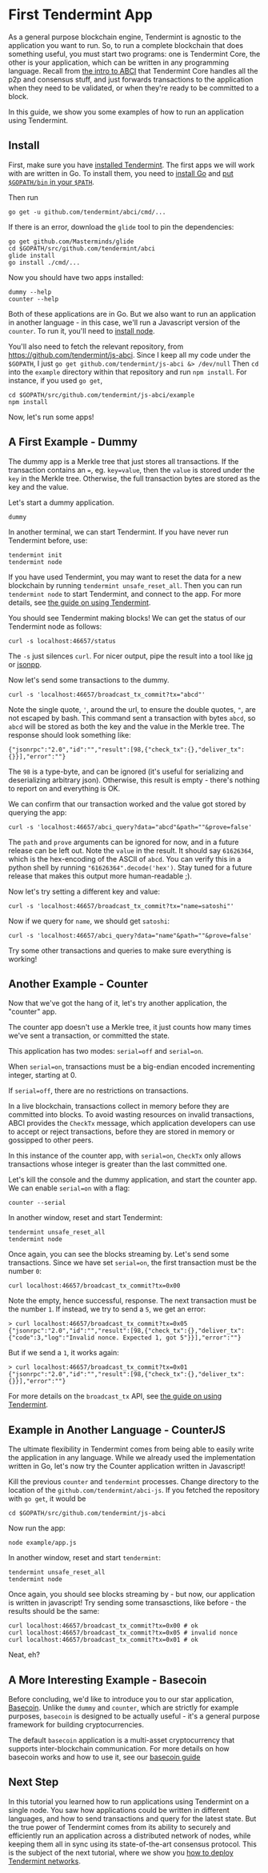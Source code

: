 # First Tendermint App

As a general purpose blockchain engine, Tendermint is agnostic to the application you want to run.
So, to run a complete blockchain that does something useful, you must start two programs:
one is Tendermint Core, the other is your application, which can be written in any programming language.
Recall from [the intro to ABCI](/intro/abci-overview) that Tendermint Core handles all the p2p and consensus stuff,
and just forwards transactions to the application when they need to be validated, or when they're ready to be committed to a block.

In this guide, we show you some examples of how to run an application using Tendermint.

## Install

First, make sure you have [installed Tendermint](/intro/getting-started/download-tendermint).
The first apps we will work with are written in Go. 
To install them, you need to [install Go](https://golang.org/doc/install) and 
[put `$GOPATH/bin` in your `$PATH`](https://github.com/tendermint/tendermint/wiki/Setting-GOPATH). 

Then run

```
go get -u github.com/tendermint/abci/cmd/...
```

If there is an error, download the `glide` tool to pin the dependencies:

```
go get github.com/Masterminds/glide
cd $GOPATH/src/github.com/tendermint/abci
glide install
go install ./cmd/...
```

Now you should have two apps installed: 

```
dummy --help
counter --help
```

Both of these applications are in Go. 
But we also want to run an application in another language - 
in this case, we'll run a Javascript version of the `counter`.
To run it, you'll need to [install node](https://nodejs.org/en/download/).

You'll also need to fetch the relevant repository, from https://github.com/tendermint/js-abci.
Since I keep all my code under the `$GOPATH`, I just `go get github.com/tendermint/js-abci &> /dev/null`
Then `cd` into the `example` directory within that repository and run `npm install`.
For instance, if you used `go get`, 

```
cd $GOPATH/src/github.com/tendermint/js-abci/example
npm install
```

Now, let's run some apps!

## A First Example - Dummy

The dummy app is a Merkle tree that just stores all transactions.
If the transaction contains an `=`, eg. `key=value`, 
then the `value` is stored under the `key` in the Merkle tree.
Otherwise, the full transaction bytes are stored as the key and the value.

Let's start a dummy application. 

```
dummy
```

In another terminal, we can start Tendermint.
If you have never run Tendermint before, use:

```
tendermint init 
tendermint node
```

If you have used Tendermint, you may want to reset the data for a new blockchain by running `tendermint unsafe_reset_all`.
Then you can run `tendermint node` to start Tendermint, and connect to the app.
For more details, see [the guide on using Tendermint](/docs/guides/using-tendermint).

You should see Tendermint making blocks! 
We can get the status of our Tendermint node as follows:

```
curl -s localhost:46657/status
```

The `-s` just silences `curl`. For nicer output, pipe the result into a tool like [jq](https://stedolan.github.io/jq/) 
or [jsonpp](https://github.com/jmhodges/jsonpp).

Now let's send some transactions to the dummy.

```
curl -s 'localhost:46657/broadcast_tx_commit?tx="abcd"'
```

Note the single quote, `'`, around the url, to ensure the double quotes, `"`, are not escaped by bash.
This command sent a transaction with bytes `abcd`, so `abcd` will be stored as both the key and the value in the Merkle tree.
The response should look something like:

```
{"jsonrpc":"2.0","id":"","result":[98,{"check_tx":{},"deliver_tx":{}}],"error":""}
```

The `98` is a type-byte, and can be ignored (it's useful for serializing and deserializing arbitrary json).
Otherwise, this result is empty - there's nothing to report on and everything is OK.

We can confirm that our transaction worked and the value got stored by querying the app:

```
curl -s 'localhost:46657/abci_query?data="abcd"&path=""&prove=false'
```

The `path` and `prove` arguments can be ignored for now, and in a future release can be left out.
Note the `value` in the result. It should say `61626364`, which is the hex-encoding of the ASCII of `abcd`.
You can verify this in a python shell by running `"61626364".decode('hex')`.
Stay tuned for a future release that makes this output more human-readable ;). 

Now let's try setting a different key and value:

```
curl -s 'localhost:46657/broadcast_tx_commit?tx="name=satoshi"'
```

Now if we query for `name`, we should get `satoshi`:

```
curl -s 'localhost:46657/abci_query?data="name"&path=""&prove=false'
```

Try some other transactions and queries to make sure everything is working!

## Another Example - Counter

Now that we've got the hang of it, let's try another application, the "counter" app.

The counter app doesn't use a Merkle tree, it just counts how many times we've sent a transaction,
or committed the state. 

This application has two modes: `serial=off` and `serial=on`.

When `serial=on`, transactions must be a big-endian encoded incrementing integer, starting at 0.

If `serial=off`, there are no restrictions on transactions.

In a live blockchain, transactions collect in memory before they are committed into blocks.
To avoid wasting resources on invalid transactions,
ABCI provides the `CheckTx` message,
which application developers can use to accept or reject transactions,
before they are stored in memory or gossipped to other peers.

In this instance of the counter app, with `serial=on`, `CheckTx` only allows transactions whose integer is greater than the last committed one.

Let's kill the console and the dummy application, and start the counter app.
We can enable `serial=on` with a flag:

```
counter --serial
```

In another window, reset and start Tendermint:

```
tendermint unsafe_reset_all
tendermint node
```

Once again, you can see the blocks streaming by. Let's send some transactions.
Since we have set `serial=on`, the first transaction must be the number `0`:

```
curl localhost:46657/broadcast_tx_commit?tx=0x00
```

Note the empty, hence successful, response.
The next transaction must be the number `1`. If instead, we try to send a `5`, we get an error:

```
> curl localhost:46657/broadcast_tx_commit?tx=0x05
{"jsonrpc":"2.0","id":"","result":[98,{"check_tx":{},"deliver_tx":{"code":3,"log":"Invalid nonce. Expected 1, got 5"}}],"error":""}
```

But if we send a `1`, it works again:

```
> curl localhost:46657/broadcast_tx_commit?tx=0x01
{"jsonrpc":"2.0","id":"","result":[98,{"check_tx":{},"deliver_tx":{}}],"error":""}
```

For more details on the `broadcast_tx` API, 
see [the guide on using Tendermint](/docs/guides/using-tendermint).

## Example in Another Language - CounterJS

The ultimate flexibility in Tendermint comes from being able to easily write the application in any language.
While we already used the implementation written in Go, 
let's now try the Counter application written in Javascript!

Kill the previous `counter` and `tendermint` processes.
Change directory to the location of the `github.com/tendermint/abci-js`.
If you fetched the repository with `go get`, it would be 

```
cd $GOPATH/src/github.com/tendermint/js-abci
```

Now run the app:

```
node example/app.js
```

In another window, reset and start `tendermint`:

```
tendermint unsafe_reset_all
tendermint node
```

Once again, you should see blocks streaming by - but now, our application is written in javascript!
Try sending some transasctions, like before - the results should be the same:

```
curl localhost:46657/broadcast_tx_commit?tx=0x00 # ok
curl localhost:46657/broadcast_tx_commit?tx=0x05 # invalid nonce
curl localhost:46657/broadcast_tx_commit?tx=0x01 # ok
```

Neat, eh?

## A More Interesting Example - Basecoin

Before concluding, we'd like to introduce you to our star application, [Basecoin](https://github.com/tendermint/basecoin).
Unlike the `dummy` and `counter`, which are strictly for example purposes, 
`basecoin` is designed to be actually useful - it's a general purpose framework for building cryptocurrencies.

The default `basecoin` application is a multi-asset cryptocurrency that supports inter-blockchain communication.
For more details on how basecoin works and how to use it, see our [basecoin guide](https://github.com/tendermint/basecoin/blob/develop/docs/guide/basecoin-basics.md)


## Next Step

In this tutorial you learned how to run applications using Tendermint on a single node.
You saw how applications could be written in different languages, 
and how to send transactions and query for the latest state.
But the true power of Tendermint comes from its ability to securely and efficiently run an application 
across a distributed network of nodes, while keeping them all in sync using its state-of-the-art consensus protocol.
This is the subject of the next tutorial, where we show you [how to deploy Tendermint networks](/intro/getting-started/deploy-testnet).
